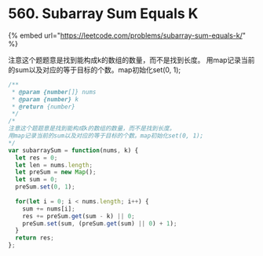 # 560. Subarray Sum Equals K

{% embed url="https://leetcode.com/problems/subarray-sum-equals-k/" %}

注意这个题题意是找到能构成k的数组的数量，而不是找到长度。 用map记录当前的sum以及对应的等于目标的个数。map初始化set\(0, 1\);

```javascript
/**
 * @param {number[]} nums
 * @param {number} k
 * @return {number}
 */
/*
注意这个题题意是找到能构成k的数组的数量，而不是找到长度。
用map记录当前的sum以及对应的等于目标的个数。map初始化set(0, 1);
*/
var subarraySum = function(nums, k) {
  let res = 0;
  let len = nums.length;
  let preSum = new Map();
  let sum = 0;
  preSum.set(0, 1);
  
  for(let i = 0; i < nums.length; i++) {
    sum += nums[i];
    res += preSum.get(sum - k) || 0;
    preSum.set(sum, (preSum.get(sum) || 0) + 1);
  }
  return res;
};
```

